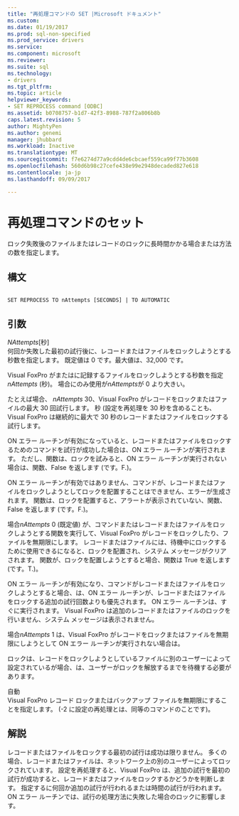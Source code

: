 ```yaml
---
title: "再処理コマンドの SET |Microsoft ドキュメント"
ms.custom: 
ms.date: 01/19/2017
ms.prod: sql-non-specified
ms.prod_service: drivers
ms.service: 
ms.component: microsoft
ms.reviewer: 
ms.suite: sql
ms.technology:
- drivers
ms.tgt_pltfrm: 
ms.topic: article
helpviewer_keywords:
- SET REPROCESS command [ODBC]
ms.assetid: b0708757-b1d7-42f3-8988-787f2a806b8b
caps.latest.revision: 5
author: MightyPen
ms.author: genemi
manager: jhubbard
ms.workload: Inactive
ms.translationtype: MT
ms.sourcegitcommit: f7e6274d77a9cdd4de6cbcaef559ca99f77b3608
ms.openlocfilehash: 560d6b98c27cefe438e99e2948decaded827e618
ms.contentlocale: ja-jp
ms.lasthandoff: 09/09/2017

---
```

# <a name="set-reprocess-command"></a>再処理コマンドのセット
ロック失敗後のファイルまたはレコードのロックに長時間かかる場合または方法の数を指定します。  
  
## <a name="syntax"></a>構文  
  
```  
  
SET REPROCESS TO nAttempts [SECONDS] | TO AUTOMATIC  
```  
  
## <a name="arguments"></a>引数  
 *NAttempts*[秒]  
 何回か失敗した最初の試行後に、レコードまたはファイルをロックしようとする秒数を指定します。 既定値は 0 です。最大値は、32,000 です。  
  
 Visual FoxPro がまたはに記録するファイルをロックしようとする秒数を指定*nAttempts* (秒)。 場合にのみ使用が*nAttempts*が 0 より大きい。  
  
 たとえば場合、 *nAttempts* 30、Visual FoxPro がレコードをロックまたはファイルの最大 30 回試行します。 秒 (設定を再処理を 30 秒を含めることも、Visual FoxPro は継続的に最大で 30 秒のレコードまたはファイルをロックする試行します。  
  
 ON エラー ルーチンが有効になっていると、レコードまたはファイルをロックするためのコマンドを試行が成功した場合は、ON エラー ルーチンが実行されます。 ただし、関数は、ロックを試みると、ON エラー ルーチンが実行されない場合は、関数、False を返します (です。F.)。  
  
 ON エラー ルーチンが有効ではありません、コマンドが、レコードまたはファイルをロックしようとしてロックを配置することはできません、エラーが生成されます。 関数は、ロックを配置すると、アラートが表示されていない、関数、False を返します (です。F.)。  
  
 場合*nAttempts* 0 (既定値) が、コマンドまたはレコードまたはファイルをロックしようとする関数を実行して、Visual FoxPro がレコードをロックしたり、ファイルを無期限にします。 レコードまたはファイルには、待機中にロックするために使用できるになると、ロックを配置され、システム メッセージがクリアされます。 関数が、ロックを配置しようとすると場合、関数は True を返します (です。T.)。  
  
 ON エラー ルーチンが有効になり、コマンドがレコードまたはファイルをロックしようとすると場合、は、ON エラー ルーチンが、レコードまたはファイルをロックする追加の試行回数よりも優先されます。 ON エラー ルーチンは、すぐに実行されます。 Visual FoxPro は追加のレコードまたはファイルのロックを行いません、システム メッセージは表示されません。  
  
 場合*nAttempts* 1 は、Visual FoxPro がレコードをロックまたはファイルを無期限にしようとして ON エラー ルーチンが実行されない場合は。  
  
 ロックは、レコードをロックしようとしているファイルに別のユーザーによって設定されているが場合、は、ユーザーがロックを解放するまでを待機する必要があります。  
  
 自動  
 Visual FoxPro レコード ロックまたはバックアップ ファイルを無期限にすることを指定します。 (-2 に設定の再処理とは、同等のコマンドのことです)。  
  
## <a name="remarks"></a>解説  
 レコードまたはファイルをロックする最初の試行は成功は限りません。 多くの場合、レコードまたはファイルは、ネットワーク上の別のユーザーによってロックされています。 設定を再処理すると、Visual FoxPro は、追加の試行を最初の試行が成功すると、レコードまたはファイルをロックするかどうかを判断します。 指定するに何回か追加の試行が行われるまたは時間の試行が行われます。 ON エラー ルーチンでは、試行の処理方法に失敗した場合のロックに影響します。

